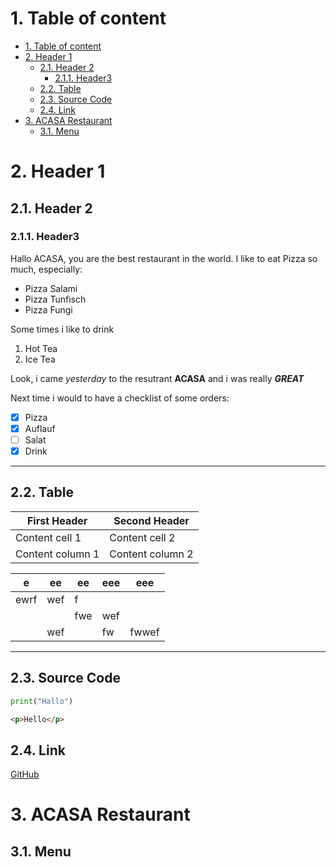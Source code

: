 
# 1. Table of content
 


- [1. Table of content](#1-table-of-content)
- [2. Header 1](#2-header-1)
  - [2.1. Header 2](#21-header-2)
    - [2.1.1. Header3](#211-header3)
  - [2.2. Table](#22-table)
  - [2.3. Source Code](#23-source-code)
  - [2.4. Link](#24-link)
- [3. ACASA Restaurant](#3-acasa-restaurant)
  - [3.1. Menu](#31-menu)




# 2. Header 1
## 2.1. Header 2
### 2.1.1. Header3


Hallo ACASA, you are the best restaurant in the world. 
I like to eat Pizza so much, especially:
- Pizza Salami
- Pizza Tunfisch
- Pizza Fungi

Some times i like to drink
1. Hot Tea
2. Ice Tea


Look, i came *yesterday* to the resutrant **ACASA** and i was really ***GREAT***

Next time i would to have a checklist of some orders:

- [X] Pizza
- [X] Auflauf
- [ ] Salat
- [X] Drink

___
## 2.2. Table
First Header | Second Header
------------ | -------------
Content cell 1 | Content cell 2
Content column 1 | Content column 2


| e    | ee  | ee  | eee | eee   |
|------|-----|-----|-----|-------|
| ewrf | wef | f   |     |       |
|      |     | fwe | wef |       |
|      | wef |     | fw  | fwwef |
___

## 2.3. Source Code

~~~python
print("Hallo")
~~~


~~~html
<p>Hello</p>
~~~


## 2.4. Link
[GitHub](http://github.com)





# 3. ACASA Restaurant

## 3.1. Menu




